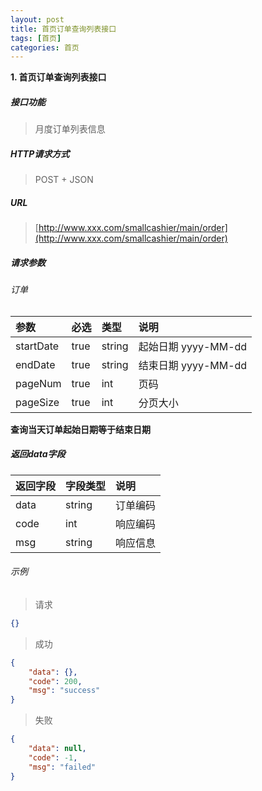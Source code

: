 ```yaml
---
layout: post
title: 首页订单查询列表接口
tags: [首页]
categories: 首页
---
```

**1\. 首页订单查询列表接口**
##### 接口功能
> 月度订单列表信息

##### HTTP请求方式
> POST + JSON

##### URL
> [http://www.xxx.com/smallcashier/main/order](http://www.xxx.com/smallcashier/main/order)

##### 请求参数

###### 订单

|参数|必选|类型|说明|
|:---|:---|:---|:---|
|startDate|true|string|起始日期 yyyy-MM-dd|
|endDate|true|string|结束日期 yyyy-MM-dd|
|pageNum|true|int|页码|
|pageSize|true|int|分页大小|
**查询当天订单起始日期等于结束日期**

##### 返回data字段

|返回字段|字段类型|说明|
|:---|:---|:---|
|data|string|订单编码|
|code|int|响应编码|
|msg|string|响应信息|

###### 示例
> 请求
``` json
{}
```
> 成功
``` json
{
    "data": {},
    "code": 200,
    "msg": "success"
}
```
> 失败
``` json
{
    "data": null,
    "code": -1,
    "msg": "failed"
}
```